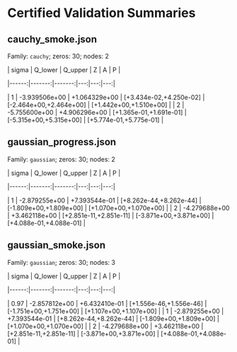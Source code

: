 # Certified Validation Summaries


## cauchy_smoke.json

Family: `cauchy`; zeros: 30; nodes: 2

| sigma | Q_lower | Q_upper | Z | A | P |

|------:|-------:|-------:|---:|---:|---:|

| 1 | -3.939506e+00 | +1.064329e+00 | [+3.434e-02,+4.250e-02] | [-2.464e+00,+2.464e+00] | [+1.442e+00,+1.510e+00] |
| 2 | -5.755600e+00 | +4.906296e+00 | [+1.365e-01,+1.691e-01] | [-5.315e+00,+5.315e+00] | [+5.774e-01,+5.775e-01] |

## gaussian_progress.json

Family: `gaussian`; zeros: 30; nodes: 2

| sigma | Q_lower | Q_upper | Z | A | P |

|------:|-------:|-------:|---:|---:|---:|

| 1 | -2.879255e+00 | +7.393544e-01 | [+8.262e-44,+8.262e-44] | [-1.809e+00,+1.809e+00] | [+1.070e+00,+1.070e+00] |
| 2 | -4.279688e+00 | +3.462118e+00 | [+2.851e-11,+2.851e-11] | [-3.871e+00,+3.871e+00] | [+4.088e-01,+4.088e-01] |

## gaussian_smoke.json

Family: `gaussian`; zeros: 30; nodes: 3

| sigma | Q_lower | Q_upper | Z | A | P |

|------:|-------:|-------:|---:|---:|---:|

| 0.97 | -2.857812e+00 | +6.432410e-01 | [+1.556e-46,+1.556e-46] | [-1.751e+00,+1.751e+00] | [+1.107e+00,+1.107e+00] |
| 1 | -2.879255e+00 | +7.393544e-01 | [+8.262e-44,+8.262e-44] | [-1.809e+00,+1.809e+00] | [+1.070e+00,+1.070e+00] |
| 2 | -4.279688e+00 | +3.462118e+00 | [+2.851e-11,+2.851e-11] | [-3.871e+00,+3.871e+00] | [+4.088e-01,+4.088e-01] |
